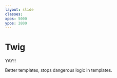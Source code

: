 ```yaml
---
layout: slide
classes:
xpos: 5000
ypos: 2800
---
```


# Twig

YAY!!

Better templates, stops dangerous logic in templates.

